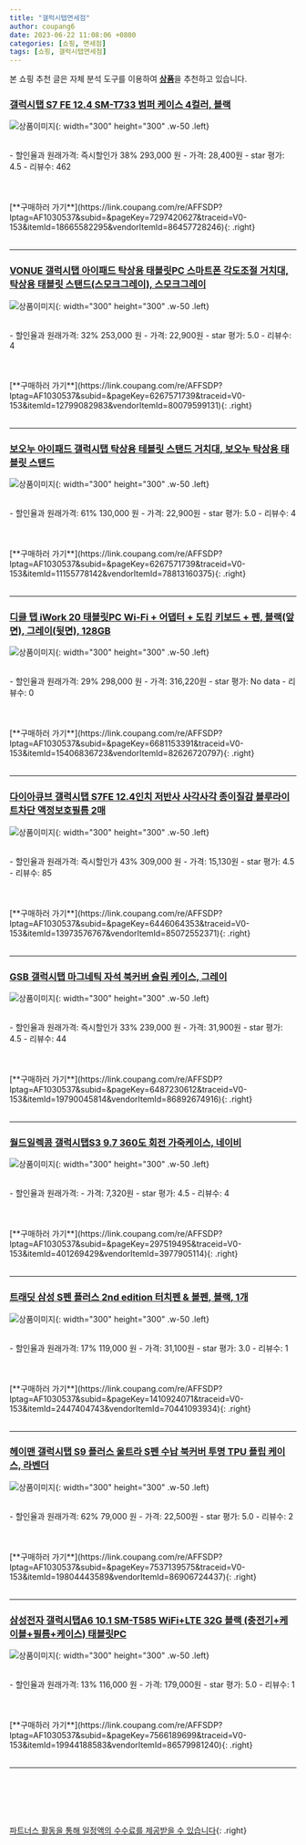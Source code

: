 ```yaml
---
title: "갤럭시탭면세점"
author: coupang6
date: 2023-06-22 11:08:06 +0800
categories: [쇼핑, 면세점]
tags: [쇼핑, 갤럭시탭면세점]
---
```


본 쇼핑 추천 글은 자체 분석 도구를 이용하여 [**상품**](https://link.coupang.com/a/bao1ui)을 추천하고 있습니다.

### [갤럭시탭 S7 FE 12.4 SM-T733 범퍼 케이스 4컬러, 블랙](https://link.coupang.com/re/AFFSDP?lptag=AF1030537&subid=&pageKey=7297420627&traceid=V0-153&itemId=18665582295&vendorItemId=86457728246)

![상품이미지](https://thumbnail8.coupangcdn.com/thumbnails/remote/230x230ex/image/vendor_inventory/d005/96560260b1cd8c6a2ec8bae9a04b00997e56090b9c4b7f1408aefee38acf.jpg){: width="300" height="300" .w-50 .left}


<br>
- 할인율과 원래가격: 즉시할인가 38%  293,000   원
- 가격: 28,400원
- star 평가: 4.5
- 리뷰수: 462
<br>
<br>
<br>
<br>
[**구매하러 가기**](https://link.coupang.com/re/AFFSDP?lptag=AF1030537&subid=&pageKey=7297420627&traceid=V0-153&itemId=18665582295&vendorItemId=86457728246){: .right}
<br>
<br>

---

### [VONUE 갤럭시탭 아이패드 탁상용 태블릿PC 스마트폰 각도조절 거치대, 탁상용 태블릿 스탠드(스모크그레이), 스모크그레이](https://link.coupang.com/re/AFFSDP?lptag=AF1030537&subid=&pageKey=6267571739&traceid=V0-153&itemId=12799082983&vendorItemId=80079599131)

![상품이미지](https://thumbnail7.coupangcdn.com/thumbnails/remote/230x230ex/image/vendor_inventory/01df/300aa53f271316d72b46f1a8aff1fdf9be5902470947b9b6512dde936e62.jpg){: width="300" height="300" .w-50 .left}


<br>
- 할인율과 원래가격: 32%  253,000   원
- 가격: 22,900원
- star 평가: 5.0
- 리뷰수: 4
<br>
<br>
<br>
<br>
[**구매하러 가기**](https://link.coupang.com/re/AFFSDP?lptag=AF1030537&subid=&pageKey=6267571739&traceid=V0-153&itemId=12799082983&vendorItemId=80079599131){: .right}
<br>
<br>

---

### [보오누 아이패드 갤럭시탭 탁상용 테블릿 스탠드 거치대, 보오누 탁상용 태블릿 스탠드](https://link.coupang.com/re/AFFSDP?lptag=AF1030537&subid=&pageKey=6267571739&traceid=V0-153&itemId=11155778142&vendorItemId=78813160375)

![상품이미지](https://thumbnail7.coupangcdn.com/thumbnails/remote/230x230ex/image/vendor_inventory/a117/0bc84a29b1b32f1f7f6f9734ab7252921e98a52e745d3f2869abdf6b5903.jpg){: width="300" height="300" .w-50 .left}


<br>
- 할인율과 원래가격: 61%  130,000   원
- 가격: 22,900원
- star 평가: 5.0
- 리뷰수: 4
<br>
<br>
<br>
<br>
[**구매하러 가기**](https://link.coupang.com/re/AFFSDP?lptag=AF1030537&subid=&pageKey=6267571739&traceid=V0-153&itemId=11155778142&vendorItemId=78813160375){: .right}
<br>
<br>

---

### [디클 탭 iWork 20 태블릿PC Wi-Fi + 어댑터 + 도킹 키보드 + 펜, 블랙(앞면), 그레이(뒷면), 128GB](https://link.coupang.com/re/AFFSDP?lptag=AF1030537&subid=&pageKey=6681153391&traceid=V0-153&itemId=15406836723&vendorItemId=82626720797)

![상품이미지](https://thumbnail10.coupangcdn.com/thumbnails/remote/230x230ex/image/rs_quotation_api/mkpxzmip/ee0d8e918d404b3ab463ea55a8a7e533.jpg){: width="300" height="300" .w-50 .left}


<br>
- 할인율과 원래가격: 29%  298,000   원
- 가격: 316,220원
- star 평가: No data
- 리뷰수: 0
<br>
<br>
<br>
<br>
[**구매하러 가기**](https://link.coupang.com/re/AFFSDP?lptag=AF1030537&subid=&pageKey=6681153391&traceid=V0-153&itemId=15406836723&vendorItemId=82626720797){: .right}
<br>
<br>

---

### [다이아큐브 갤럭시탭 S7FE 12.4인치 저반사 사각사각 종이질감 블루라이트차단 액정보호필름 2매](https://link.coupang.com/re/AFFSDP?lptag=AF1030537&subid=&pageKey=6446064353&traceid=V0-153&itemId=13973576767&vendorItemId=85072552371)

![상품이미지](https://thumbnail8.coupangcdn.com/thumbnails/remote/230x230ex/image/vendor_inventory/2360/54bcfa99e595a0c461a217e5e8471d7a9c1121f35dcc43f49d1035eb45d6.jpg){: width="300" height="300" .w-50 .left}


<br>
- 할인율과 원래가격: 즉시할인가 43%  309,000   원
- 가격: 15,130원
- star 평가: 4.5
- 리뷰수: 85
<br>
<br>
<br>
<br>
[**구매하러 가기**](https://link.coupang.com/re/AFFSDP?lptag=AF1030537&subid=&pageKey=6446064353&traceid=V0-153&itemId=13973576767&vendorItemId=85072552371){: .right}
<br>
<br>

---

### [GSB 갤럭시탭 마그네틱 자석 북커버 슬림 케이스, 그레이](https://link.coupang.com/re/AFFSDP?lptag=AF1030537&subid=&pageKey=6487230612&traceid=V0-153&itemId=19790045814&vendorItemId=86892674916)

![상품이미지](https://thumbnail8.coupangcdn.com/thumbnails/remote/230x230ex/image/vendor_inventory/efc4/b59707b9d84fb677a0d5e578548a85d684d7b2ef2b16f73f587e00ffddb5.png){: width="300" height="300" .w-50 .left}


<br>
- 할인율과 원래가격: 즉시할인가 33%  239,000   원
- 가격: 31,900원
- star 평가: 4.5
- 리뷰수: 44
<br>
<br>
<br>
<br>
[**구매하러 가기**](https://link.coupang.com/re/AFFSDP?lptag=AF1030537&subid=&pageKey=6487230612&traceid=V0-153&itemId=19790045814&vendorItemId=86892674916){: .right}
<br>
<br>

---

### [월드일렉콤 갤럭시탭S3 9.7 360도 회전 가죽케이스, 네이비](https://link.coupang.com/re/AFFSDP?lptag=AF1030537&subid=&pageKey=297519495&traceid=V0-153&itemId=401269429&vendorItemId=3977905114)

![상품이미지](https://thumbnail6.coupangcdn.com/thumbnails/remote/230x230ex/image/retail/images/2018/09/20/14/9/872b3b5e-9358-470a-b76a-2a1f771cdd09.jpg){: width="300" height="300" .w-50 .left}


<br>
- 할인율과 원래가격: 
- 가격: 7,320원
- star 평가: 4.5
- 리뷰수: 4
<br>
<br>
<br>
<br>
[**구매하러 가기**](https://link.coupang.com/re/AFFSDP?lptag=AF1030537&subid=&pageKey=297519495&traceid=V0-153&itemId=401269429&vendorItemId=3977905114){: .right}
<br>
<br>

---

### [트래딧 삼성 S펜 플러스 2nd edition 터치펜 & 볼펜, 블랙, 1개](https://link.coupang.com/re/AFFSDP?lptag=AF1030537&subid=&pageKey=1410924071&traceid=V0-153&itemId=2447404743&vendorItemId=70441093934)

![상품이미지](https://thumbnail10.coupangcdn.com/thumbnails/remote/230x230ex/image/retail/images/2020/03/28/16/4/e9beaf5e-2319-40d9-9277-d7f66e31e098.jpg){: width="300" height="300" .w-50 .left}


<br>
- 할인율과 원래가격: 17%  119,000   원
- 가격: 31,100원
- star 평가: 3.0
- 리뷰수: 1
<br>
<br>
<br>
<br>
[**구매하러 가기**](https://link.coupang.com/re/AFFSDP?lptag=AF1030537&subid=&pageKey=1410924071&traceid=V0-153&itemId=2447404743&vendorItemId=70441093934){: .right}
<br>
<br>

---

### [헤이맨 갤럭시탭 S9 플러스 울트라 S펜 수납 북커버 투명 TPU 플립 케이스, 라벤더](https://link.coupang.com/re/AFFSDP?lptag=AF1030537&subid=&pageKey=7537139575&traceid=V0-153&itemId=19804443589&vendorItemId=86906724437)

![상품이미지](https://thumbnail10.coupangcdn.com/thumbnails/remote/230x230ex/image/vendor_inventory/a83f/24bb6e60a10959f87e20e29d21fb24b316f1ecd9b40866d2388a35e42b26.jpg){: width="300" height="300" .w-50 .left}


<br>
- 할인율과 원래가격: 62%  79,000   원
- 가격: 22,500원
- star 평가: 5.0
- 리뷰수: 2
<br>
<br>
<br>
<br>
[**구매하러 가기**](https://link.coupang.com/re/AFFSDP?lptag=AF1030537&subid=&pageKey=7537139575&traceid=V0-153&itemId=19804443589&vendorItemId=86906724437){: .right}
<br>
<br>

---

### [삼성전자 갤럭시탭A6 10.1 SM-T585 WiFi+LTE 32G 블랙 (충전기+케이블+필름+케이스) 태블릿PC](https://link.coupang.com/re/AFFSDP?lptag=AF1030537&subid=&pageKey=7566189699&traceid=V0-153&itemId=19944188583&vendorItemId=86579981240)

![상품이미지](https://thumbnail10.coupangcdn.com/thumbnails/remote/230x230ex/image/vendor_inventory/c439/b0bdd7033c3182e3bd333829625cf878fe7e26004d94078dc67df9d1b636.png){: width="300" height="300" .w-50 .left}


<br>
- 할인율과 원래가격: 13%  116,000   원
- 가격: 179,000원
- star 평가: 5.0
- 리뷰수: 1
<br>
<br>
<br>
<br>
[**구매하러 가기**](https://link.coupang.com/re/AFFSDP?lptag=AF1030537&subid=&pageKey=7566189699&traceid=V0-153&itemId=19944188583&vendorItemId=86579981240){: .right}
<br>
<br>

---
<br><br><br><br><br> [파트너스 활동을 통해 일정액의 수수료를 제공받을 수 있습니다](https://link.coupang.com/a/bao1ui){: .right}